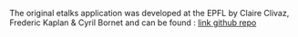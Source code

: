 The original etalks application was developed at the EPFL by Claire Clivaz, Frederic Kaplan & Cyril Bornet and can be found : 
[link github repo](https://github.com/OZWE/etalk)



